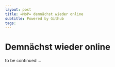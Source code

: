 ```yaml
---
layout: post
title: =MoP= demnächst wieder online
subtitle: Powered by Github
tags: 
---
```


# Demnächst wieder online

to be continued ...

